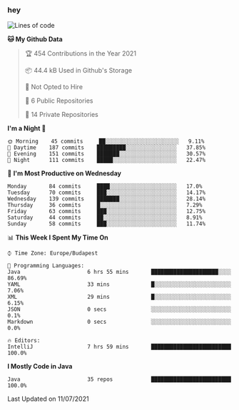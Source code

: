 ### hey

<!--START_SECTION:waka-->
![Lines of code](https://img.shields.io/badge/From%20Hello%20World%20I%27ve%20Written-55955%20lines%20of%20code-blue)

**🐱 My Github Data** 

> 🏆 454 Contributions in the Year 2021
 > 
> 📦 44.4 kB Used in Github's Storage 
 > 
> 🚫 Not Opted to Hire
 > 
> 📜 6 Public Repositories 
 > 
> 🔑 14 Private Repositories  
 > 
**I'm a Night 🦉** 

```text
🌞 Morning    45 commits     ██░░░░░░░░░░░░░░░░░░░░░░░   9.11% 
🌆 Daytime    187 commits    █████████░░░░░░░░░░░░░░░░   37.85% 
🌃 Evening    151 commits    ███████░░░░░░░░░░░░░░░░░░   30.57% 
🌙 Night      111 commits    █████░░░░░░░░░░░░░░░░░░░░   22.47%

```
📅 **I'm Most Productive on Wednesday** 

```text
Monday       84 commits     ████░░░░░░░░░░░░░░░░░░░░░   17.0% 
Tuesday      70 commits     ███░░░░░░░░░░░░░░░░░░░░░░   14.17% 
Wednesday    139 commits    ███████░░░░░░░░░░░░░░░░░░   28.14% 
Thursday     36 commits     █░░░░░░░░░░░░░░░░░░░░░░░░   7.29% 
Friday       63 commits     ███░░░░░░░░░░░░░░░░░░░░░░   12.75% 
Saturday     44 commits     ██░░░░░░░░░░░░░░░░░░░░░░░   8.91% 
Sunday       58 commits     ███░░░░░░░░░░░░░░░░░░░░░░   11.74%

```


📊 **This Week I Spent My Time On** 

```text
⌚︎ Time Zone: Europe/Budapest

💬 Programming Languages: 
Java                     6 hrs 55 mins       █████████████████████░░░░   86.69% 
YAML                     33 mins             █░░░░░░░░░░░░░░░░░░░░░░░░   7.06% 
XML                      29 mins             █░░░░░░░░░░░░░░░░░░░░░░░░   6.15% 
JSON                     0 secs              ░░░░░░░░░░░░░░░░░░░░░░░░░   0.1% 
Markdown                 0 secs              ░░░░░░░░░░░░░░░░░░░░░░░░░   0.0%

🔥 Editors: 
IntelliJ                 7 hrs 59 mins       █████████████████████████   100.0%

```

**I Mostly Code in Java** 

```text
Java                     35 repos            █████████████████████████   100.0%

```



 Last Updated on 11/07/2021
<!--END_SECTION:waka-->
